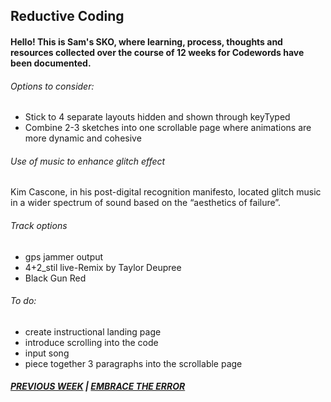 ## Reductive Coding 

#### Hello! This is Sam's SKO, where learning, process, thoughts and resources collected over the course of 12 weeks for Codewords have been documented.

###### Options to consider: 
- Stick to 4 separate layouts hidden and shown through keyTyped
- Combine 2-3 sketches into one scrollable page where animations are more dynamic and cohesive 

###### Use of music to enhance glitch effect
Kim Cascone, in his post-digital recognition manifesto, located glitch music in a wider spectrum of sound based on the “aesthetics of failure”.

###### Track options 
- gps jammer output 
- 4+2_stil live-Remix by Taylor Deupree 
- Black Gun Red 

###### To do: 
- create instructional landing page
- introduce scrolling into the code 
- input song 
- piece together 3 paragraphs into the scrollable page 

##### [PREVIOUS WEEK](https://samanthangsy.github.io/codewords/Weekly%20Diary/11/)  |  [EMBRACE THE ERROR](https://samanthangsy.github.io/codewords/Final/)

